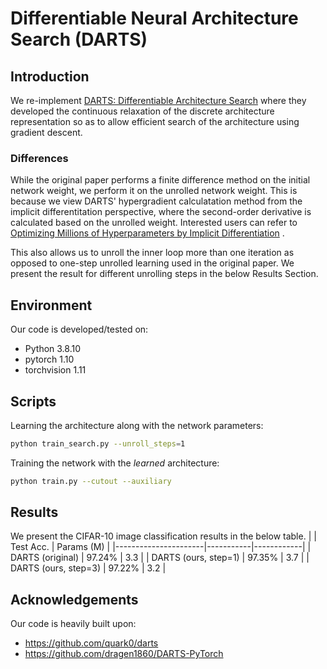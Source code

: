# Differentiable Neural Architecture Search (DARTS)

## Introduction

We re-implement [DARTS: Differentiable Architecture Search](https://arxiv.org/abs/1806.09055) where
they developed the continuous relaxation of the discrete architecture representation so as to allow
efficient search of the architecture using gradient descent.

### Differences

While the original paper performs a finite difference method on the initial network weight,
we perform it on the unrolled network weight.
This is because we view DARTS' hypergradient calculatation method from the implicit differentitation
perspective, where the second-order derivative is calculated based on the unrolled weight.
Interested users can refer to
[Optimizing Millions of Hyperparameters by Implicit Differentiation](https://arxiv.org/pdf/1911.02590)
.

This also allows us to unroll the inner loop more than one iteration as opposed to one-step unrolled
learning used in the original paper. We present the result for different unrolling steps in the
below Results Section.

## Environment

Our code is developed/tested on:

- Python 3.8.10
- pytorch 1.10
- torchvision 1.11

## Scripts

Learning the architecture along with the network parameters:

```bash
python train_search.py --unroll_steps=1
```

Training the network with the *learned* architecture:

```bash
python train.py --cutout --auxiliary
```

## Results

We present the CIFAR-10 image classification results in the below table.
|                      | Test Acc. | Params (M) |
|----------------------|-----------|------------|
| DARTS (original)     | 97.24%    | 3.3        |
| DARTS (ours, step=1) | 97.35%    | 3.7        |
| DARTS (ours, step=3) | 97.22%    | 3.2        |

## Acknowledgements

Our code is heavily built upon:

- <https://github.com/quark0/darts>
- <https://github.com/dragen1860/DARTS-PyTorch>
